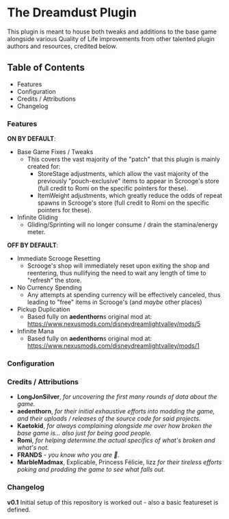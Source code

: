 # The Dreamdust Plugin
This plugin is meant to house both tweaks and additions to the base game alongside various Quality of Life improvements from other talented plugin authors and resources, credited below.

## Table of Contents
- Features
- Configuration
- Credits / Attributions
- Changelog
  
### Features
**ON BY DEFAULT**:
- Base Game Fixes / Tweaks
  - This covers the vast majority of the "patch" that this plugin is mainly created for:
    - StoreStage adjustments, which allow the vast majority of the previously "pouch-exclusive" items to appear in Scrooge's store (full credit to Romi on the specific pointers for these).
    - ItemWeight adjustments, which greatly reduce the odds of repeat spawns in Scrooge's store (full credit to Romi on the specific pointers for these).
- Infinite Gliding
  - Gliding/Sprinting will no longer consume / drain the stamina/energy meter.

**OFF BY DEFAULT**:
- Immediate Scrooge Resetting
  - Scrooge's shop will immediately reset upon exiting the shop and reentering, thus nullifying the need to wait any length of time to "refresh" the store.
- No Currency Spending
  - Any attempts at spending currency will be effectively canceled, thus leading to "free" items in Scrooge's (and _maybe_ other places)
- Pickup Duplication
  - Based fully on **aedenthorn**s original mod at: https://www.nexusmods.com/disneydreamlightvalley/mods/5
- Infinite Mana
  - Based fully on **aedenthorn**s original mod at: https://www.nexusmods.com/disneydreamlightvalley/mods/1 

### Configuration

### Credits / Attributions
- **LongJonSiIver**, *for uncovering the first many rounds of data about the game.*
- **aedenthorn**, *for their initial exhaustive efforts into modding the game, and their uploads / releases of the source code for said projects.*
- **Kaetokid**, *for always complaining alongside me over how broken the base game is... also just for being good people.*
- **Romi**, *for helping determine the actual specifics of what's broken and what's not.*
- **FRANDS** - *you know who you are 💖.*
- **MarbleMadmax**, Explicable, Princess Félicie, lizz *for their tireless efforts poking and prodding the game to see what falls out.*

### Changelog
**v0.1**
Initial setup of this repository is worked out - also a basic featureset is defined.
